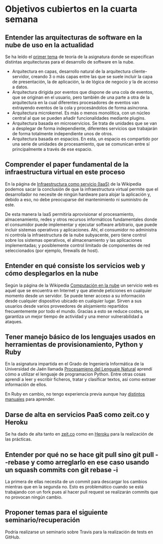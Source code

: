 # Objetivos cubiertos en la cuarta semana

## Entender las arquitecturas de software en la nube de uso en la actualidad
Se ha leído el [primer tema](http://jj.github.io/CC/documentos/temas/Arquitecturas_para_la_nube) de teoría de la asignatura donde se
especifican distintas arquitecturas para el desarrollo de software en la nube.
* Arquitectura en capas, desarrollo natural de la arquitectura cliente-servidor, creando 3 o más capas entre las que se suele incluir la
capa de presentación, la de aplicación, la de lógica de negocio y la de acceso a datos.
* Arquitectura dirigida por eventos que dispone de una cola de eventos, que se originan en el usuario, pero también de una parte a otra de
la arquitectura en la cual diferentes procesadores de eventos van extrayendo eventos de la cola y procesándolos de forma asíncrona.
* Arquitectura microkernel. Es más o menos monolítica, con un núcleo central al que se pueden añadir funcionalidades mediante plugins.
* Arquitectura basada en microservicios. Se trata de unidades que se van a desplegar de forma independiente, diferentes servicios que
trabajarán de forma totalmente independiente unos de otros.
* Arquitectura basada en espacios. En esta, un espacio es compartido por una serie de unidades de procesamiento, que se comunican entre sí
principalmente a través de ese espacio.

## Comprender el paper fundamental de la infraestructura virtual en este proceso
En la página de [Infraestructura como servicio (IaaS)](https://es.wikipedia.org/wiki/Infraestructura_como_servicio_(IaaS)) de la Wikipedia
podemos sacar la conclusión de que la infraestructura virtual permite que el desarrollador no necesite de ningún hardware para alojar la
aplicación y, debido a eso, no debe preocuparse del mantenimiento ni suministro de este.

De esta manera la IaaS permitiría aprovisionar el procesamiento, almacenamiento, redes y otros recursos informáticos fundamentales donde el
consumidor puede implementar y ejecutar software arbitrario, que puede incluir sistemas operativos y aplicaciones. Ahí, el consumidor no
administra ni controla la infraestructura de la nube subyacente, pero tiene control sobre los sistemas operativos, el almacenamiento y las
aplicaciones implementadas; y posiblemente control limitado de componentes de red seleccionados (por ejemplo, firewalls de host).

## Entender en qué consiste los servicios web y cómo desplegarlos en la nube
Según la página de la Wikipedia [Computación en la nube](https://es.wikipedia.org/wiki/Computaci%C3%B3n_en_la_nube) un servicio web es
aquel que se encuentra en Internet y que atiende peticiones en cualquier momento desde un servidor. Se puede tener acceso a su
información desde cualquier dispositivo ubicado en cualquier lugar. Sirven a sus usuarios desde varios proveedores de alojamiento
repartidos frecuentemente por todo el mundo. Gracias a esto se reduce costes, se garantiza un mejor tiempo de actividad y una menor
vulnerabilidad a ataques.

## Tener manejo básico de los lenguajes usados en herramientas de provisionamiento, Python y Ruby
En la asignatura impartida en el Grado de Ingeniería Informática de la Universidad de Jaén llamada
[Procesamieno del Lenguaje Natural](https://github.com/fpeiro/CC-ejercicios/blob/master/docs/2017-18-13313010_es.pdf) aprendí cómo a
utilizar el lenguaje de programacion Python. Entre otras cosas aprendí a leer y escribir ficheros, tratar y clasificar textos, así como
extraer información de ellos.

En Ruby en cambio, no tengo experiencia previa aunque hay
[distintos manuales](http://es.tldp.org/Manuales-LuCAS/doc-guia-usuario-ruby/guia-usuario-ruby.pdf) para aprender.

## Darse de alta en servicios PaaS como zeit.co y Heroku
Se ha dado de alta tanto en [zeit.co](https://github.com/fpeiro/CC-ejercicios/blob/master/images/zeit-co.png) como en
[Heroku](https://github.com/fpeiro/CC-ejercicios/blob/master/images/heroku.png) para la realización de las prácticas.

## Entender por qué no se hace git pull sino git pull --rebase y como arreglarlo en ese caso usando un squash commits con git rebase -i
La primera de ellas necesita de un commit para descargar los cambios mientras que en la segunda no. Esto es problemático cuando se está
trabajando con un fork pues al hacer pull request se realizarán commits que no provocan ningún cambio.

## Proponer temas para el siguiente seminario/recuperación
Podría realizarse un seminario sobre Travis para la realización de tests en GitHub.
